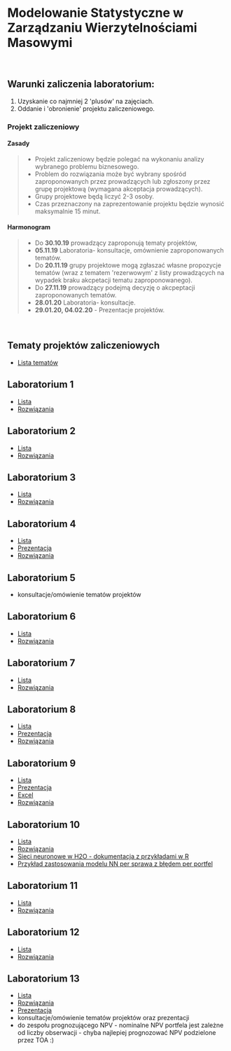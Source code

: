 # Modelowanie Statystyczne w Zarządzaniu Wierzytelnościami Masowymi

<br>

## Warunki zaliczenia laboratorium:

1) Uzyskanie co najmniej 2 'plusów' na zajęciach.
2) Oddanie i 'obronienie' projektu zaliczeniowego.
### Projekt zaliczeniowy

#### Zasady
>- Projekt zaliczeniowy będzie polegać na wykonaniu analizy wybranego problemu biznesowego.
>- Problem do rozwiązania może być wybrany spośród zaproponowanych przez prowadzących lub zgłoszony przez grupę projektową (wymagana akceptacja prowadzących).
>- Grupy projektowe będą liczyć 2-3 osoby.
>- Czas przeznaczony na zaprezentowanie projektu będzie wynosić maksymalnie 15 minut.

#### Harmonogram

>- Do **30.10.19** prowadzący zaproponują tematy projektów,
>- **05.11.19** Laboratoria- konsultacje, omównienie zaproponowanych tematów.
>- Do **20.11.19** grupy projektowe mogą zgłaszać własne propozycje tematów (wraz z tematem 'rezerwowym' z listy prowadzących na wypadek braku akcpetacji tematu zaproponowanego).
>- Do **27.11.19** prowadzący podejmą decyzję o akcpeptacji zaproponowanych tematów.
>- **28.01.20** Laboratoria- konsultacje.
>- **29.01.20, 04.02.20** - Prezentacje projektów.

<br>

## Tematy projektów zaliczeniowych

- [Lista tematów](ListyZadan/tematyProjektów.md)

## Laboratorium 1

- [Lista](ListyZadan/01_ListaWprowadzenie.md)
- [Rozwiązania](ListyZadan/01_ListaRozwiazania.R)
 
## Laboratorium 2
 
 - [Lista](ListyZadan/02_ListaEksploracjaDanych.md)
 - [Rozwiązania](ListyZadan/02_ListaRozwiazania.R)
 
## Laboratorium 3

 - [Lista](ListyZadan/03_ListaAnalizaSkupien.md)
 - [Rozwiązania](ListyZadan/03_ListaRozwiazania.R)
 
## Laboratorium 4

 - [Lista](ListyZadan/04_ListaBłądPredykcji.md)
 - [Prezentacja](ListyZadan/04_PrezentacjaBłądPredykcji.pdf)
 - [Rozwiązania](ListyZadan/04_ListaRozwiazania.R)
 
## Laboratorium 5

 - konsultacje/omówienie tematów projektów
 
## Laboratorium 6
 
 - [Lista](ListyZadan/06_ListaDrzewaLasy.md)
 - [Rozwiązania](ListyZadan/06_ListaRozwiazania.R)
 
##  Laboratorium 7

 - [Lista](ListyZadan/07_ListaOutliersAndNAs.md)
 - [Rozwiązania](ListyZadan/07_ListaRozwiazania.R)
 
## Laboratorium 8
 
 - [Lista](ListyZadan/08_ListaPCA.md)
 - [Prezentacja](ListyZadan/08_PrezentacjaPCA.pdf)
 - [Rozwiązania](ListyZadan/08_ListaRozwiazania.R)

## Laboratorium 9

 - [Lista](ListyZadan/09_ListaRegresjaLiniowa.md)
 - [Prezentacja](ListyZadan/09_PrezentacjaRegresja.pdf)
 - [Excel](ListyZadan/09_RegresjaLiniowa.xlsx)
 - [Rozwiązania](ListyZadan/09_ListaRozwiazania.R)
 
 ## Laboratorium 10
 
  - [Lista](ListyZadan/10_ListaDoborCech.md)
  - [Rozwiązania](ListyZadan/10_ListaRozwiązania.R)
  - [Sieci neuronowe w H2O - dokumentacja z przykładami w R](ListyZadan/DeepLearningBooklet.pdf)
  - [Przykład zastosowania modelu NN per sprawa z błędem per portfel](ListyZadan/10_ListaNN.R)

 ## Laboratorium 11
 
  - [Lista](ListyZadan/11_ListaGLM.md)
  - [Rozwiązania](ListyZadan/11_ListaRozwiazania.R)
  
 ## Laboratorium 12
 
  - [Lista](ListyZadan/12_ListaGAM.md)
  - [Rozwiązania](ListyZadan/12_ListaRozwiazania.R)
  
 ## Laboratorium 13
 
  - [Lista](ListyZadan/13_ListaPorownywanie.md)
  - [Rozwiązania](ListyZadan/13_ListaRozwiazania.R)
  - [Prezentacja](ListyZadan/13_PrezentacjaPorownanie.pdf)
  - konsultacje/omówienie tematów projektów oraz prezentacji
  - do zespołu prognozującego NPV - nominalne NPV portfela jest zależne od liczby obserwacji - chyba najlepiej prognozować NPV podzielone przez TOA :)
